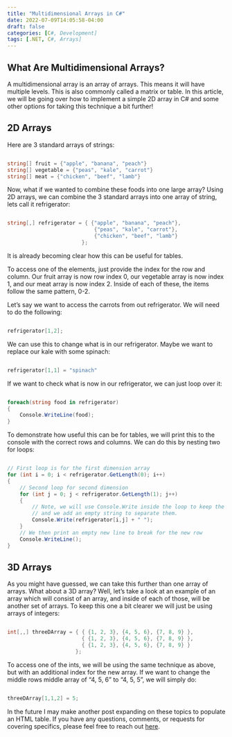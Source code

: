 ```yaml
---
title: "Multidimensional Arrays in C#"
date: 2022-07-09T14:05:58-04:00
draft: false
categories: [C#, Development]
tags: [.NET, C#, Arrays]
---
```


## What Are Multidimensional Arrays?

A multidimensional array is an array of arrays. This means it will have multiple levels. This is also commonly called a matrix or table. In this article, we will be going over how to implement a simple 2D array in C# and some other options for taking this technique a bit further!

## 2D Arrays

Here are 3 standard arrays of strings:

```csharp

string[] fruit = {"apple", "banana", "peach"}
string[] vegetable = {"peas", "kale", "carrot"}
string[] meat = {"chicken", "beef", "lamb"}

```

Now, what if we wanted to combine these foods into one large array? Using 2D arrays, we can combine the 3 standard arrays into one array of string, lets call it refrigerator:

```csharp

string[,] refrigerator = { {"apple", "banana", "peach"},
							{"peas", "kale", "carrot"},
							{"chicken", "beef", "lamb"}
						};

```

It is already becoming clear how this can be useful for tables.

To access one of the elements, just provide the index for the row and column. Our fruit array is now row index 0, our vegetable array is now index 1, and our meat array is now index 2. Inside of each of these, the items follow the same pattern, 0-2.

Let’s say we want to access the carrots from out refrigerator. We will need to do the following:

```csharp

refrigerator[1,2];

```

We can use this to change what is in our refrigerator. Maybe we want to replace our kale with some spinach:

```csharp

refrigerator[1,1] = "spinach"

```

If we want to check what is now in our refrigerator, we can just loop over it:

```csharp

foreach(string food in refrigerator)
{
	Console.WriteLine(food);
}

```

To demonstrate how useful this can be for tables, we will print this to the console with the correct rows and columns. We can do this by nesting two for loops:

```csharp

// First loop is for the first dimension array
for (int i = 0; i < refrigerator.GetLength(0); i++)
{
	// Second loop for second dimension
	for (int j = 0; j < refrigerator.GetLength(1); j++)
	{
		// Note, we will use Console.Write inside the loop to keep the same line,
		// and we add an empty string to separate them.
		Console.Write(refrigerator[i,j] + " ");
	}
	// We then print an empty new line to break for the new row
	Console.WriteLine();
}

```

## 3D Arrays

As you might have guessed, we can take this further than one array of arrays. What about a 3D array? Well, let’s take a look at an example of an array which will consist of an array, and inside of each of those, will be another set of arrays. To keep this one a bit clearer we will just be using arrays of integers:

```csharp

int[,,] threeDArray = { { {1, 2, 3}, {4, 5, 6}, {7, 8, 9} },
						{ {1, 2, 3}, {4, 5, 6}, {7, 8, 9} },
						{ {1, 2, 3}, {4, 5, 6}, {7, 8, 9} }
					  };

```

To access one of the ints, we will be using the same technique as above, but with an additional index for the new array. If we want to change the middle rows middle array of “4, 5, 6” to “4, 5, 5”, we will simply do:

```csharp

threeDArray[1,1,2] = 5;

```

In the future I may make another post expanding on these topics to populate an HTML table. If you have any questions, comments, or requests for covering specifics, please feel free to reach out [here](<[https://ryancontento.dev/#contact](https://ryancontento.dev/#contact)>).

